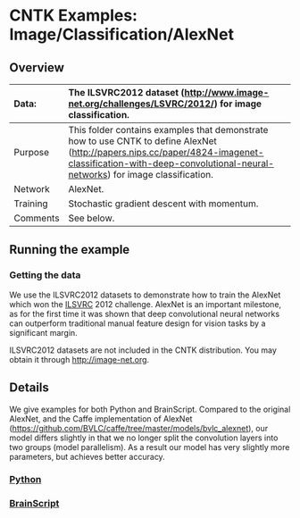 # CNTK Examples: Image/Classification/AlexNet

## Overview

|Data:     |The ILSVRC2012 dataset (http://www.image-net.org/challenges/LSVRC/2012/) for image classification.
|:---------|:---
|Purpose   |This folder contains examples that demonstrate how to use CNTK to define AlexNet (http://papers.nips.cc/paper/4824-imagenet-classification-with-deep-convolutional-neural-networks) for image classification.
|Network   |AlexNet.
|Training  |Stochastic gradient descent with momentum.
|Comments  |See below.

## Running the example

### Getting the data
We use the ILSVRC2012 datasets to demonstrate how to train the AlexNet which won the [ILSVRC](http://www.image-net.org/challenges/LSVRC/) 2012 challenge. AlexNet is an important milestone, as for the first time it was shown that deep convolutional neural networks can outperform traditional manual feature design for vision tasks by a significant margin.

ILSVRC2012 datasets are not included in the CNTK distribution. You may obtain it through http://image-net.org.

## Details

We give examples for both Python and BrainScript. Compared to the original AlexNet, and the Caffe implementation of AlexNet (https://github.com/BVLC/caffe/tree/master/models/bvlc_alexnet), our model differs slightly in that we no longer split the convolution layers into two groups (model parallelism). As a result our model has very slightly more parameters, but achieves better accuracy.

### [Python](./Python)

### [BrainScript](./BrainScript)
